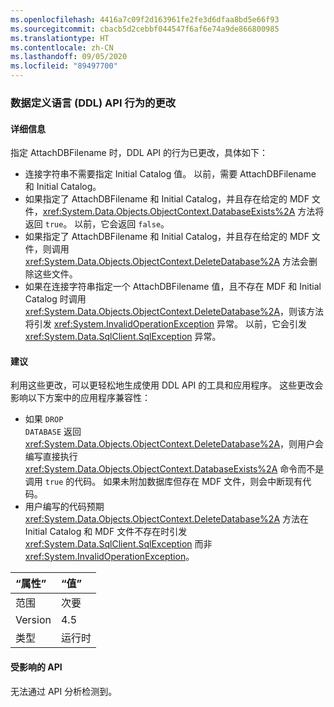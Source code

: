 ```yaml
---
ms.openlocfilehash: 4416a7c09f2d163961fe2fe3d6dfaa8bd5e66f93
ms.sourcegitcommit: cbacb5d2cebbf044547f6af6e74a9de866800985
ms.translationtype: HT
ms.contentlocale: zh-CN
ms.lasthandoff: 09/05/2020
ms.locfileid: "89497700"
---
```

### <a name="change-in-behavior-in-data-definition-language-ddl-apis"></a>数据定义语言 (DDL) API 行为的更改

#### <a name="details"></a>详细信息

指定 AttachDBFilename 时，DDL API 的行为已更改，具体如下：<ul><li>连接字符串不需要指定 Initial Catalog 值。 以前，需要 AttachDBFilename 和 Initial Catalog。</li><li>如果指定了 AttachDBFilename 和 Initial Catalog，并且存在给定的 MDF 文件，<xref:System.Data.Objects.ObjectContext.DatabaseExists%2A> 方法将返回 <code>true</code>。 以前，它会返回 <code>false</code>。</li><li>如果指定了 AttachDBFilename 和 Initial Catalog，并且存在给定的 MDF 文件，则调用 <xref:System.Data.Objects.ObjectContext.DeleteDatabase%2A> 方法会删除这些文件。</li><li>如果在连接字符串指定一个 AttachDBFilename 值，且不存在 MDF 和 Initial Catalog 时调用 <xref:System.Data.Objects.ObjectContext.DeleteDatabase%2A>，则该方法将引发 <xref:System.InvalidOperationException> 异常。 以前，它会引发 <xref:System.Data.SqlClient.SqlException> 异常。</li></ul>

#### <a name="suggestion"></a>建议

利用这些更改，可以更轻松地生成使用 DDL API 的工具和应用程序。 这些更改会影响以下方案中的应用程序兼容性：<ul><li>如果 <code>DROP DATABASE</code> 返回 <xref:System.Data.Objects.ObjectContext.DeleteDatabase%2A>，则用户会编写直接执行 <xref:System.Data.Objects.ObjectContext.DatabaseExists%2A> 命令而不是调用 <code>true</code> 的代码。 如果未附加数据库但存在 MDF 文件，则会中断现有代码。</li><li>用户编写的代码预期 <xref:System.Data.Objects.ObjectContext.DeleteDatabase%2A> 方法在 Initial Catalog 和 MDF 文件不存在时引发 <xref:System.Data.SqlClient.SqlException> 而非 <xref:System.InvalidOperationException>。</li></ul>

| “属性”    | “值”       |
|:--------|:------------|
| 范围   |次要|
|Version|4.5|
|类型|运行时|

#### <a name="affected-apis"></a>受影响的 API

无法通过 API 分析检测到。

<!--

#### Affected APIs

Not detectable via API analysis.

-->
